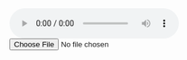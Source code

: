 <!DOCTYPE html>
<html lang="en">
    <head>
        <meta charset="UTF-8" />
        <meta name="viewport" content="width=device-width, initial-scale=1.0" />
        <meta http-equiv="X-UA-Compatible" content="IE=edge" />
        <meta name="keywords" content="Document" />
        <meta name="description" content="Your Description..." />
        <title>Document</title>
        <link rel="stylesheet" href="resources/css/style.css" />
        <link rel="shortcut icon" href="resources/img/favicon.ico" type="image/x-icon" />
    </head>
    <body>
        <audio src="resources/audio/userScore.mp3" class="default"></audio>
        <div class="container">
            <canvas></canvas>
            <audio id="audio1" controls></audio>
            <input type="file" id="file" accept="audio/*">
        </div>
        <script src="resources/js/main.js"></script>
    </body>
</html>
